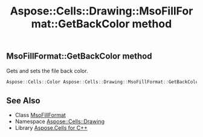 ﻿---
title: Aspose::Cells::Drawing::MsoFillFormat::GetBackColor method
linktitle: GetBackColor
second_title: Aspose.Cells for C++ API Reference
description: 'Aspose::Cells::Drawing::MsoFillFormat::GetBackColor method. Gets and sets the file back color in C++.'
type: docs
weight: 1000
url: /cpp/aspose.cells.drawing/msofillformat/getbackcolor/
---
## MsoFillFormat::GetBackColor method


Gets and sets the file back color.

```cpp
Aspose::Cells::Color Aspose::Cells::Drawing::MsoFillFormat::GetBackColor()
```

## See Also

* Class [MsoFillFormat](../)
* Namespace [Aspose::Cells::Drawing](../../)
* Library [Aspose.Cells for C++](../../../)
